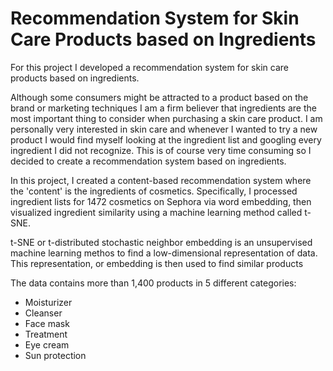 # Recommendation System for Skin Care Products based on Ingredients

For this project I developed a recommendation system for skin care products based on ingredients.

Although some consumers might be attracted to a product based on the brand or marketing techniques I am a firm believer that ingredients are the most important thing to consider when purchasing a skin care product. I am personally very interested in skin care and whenever I wanted to try a new product I would find myself looking at the ingredient list and googling every ingredient I did not recognize. This is of course very time consuming so I decided to create a recommendation system based on ingredients.

In this project, I created a content-based recommendation system where the 'content' is the ingredients of cosmetics. Specifically, I processed ingredient lists for 1472 cosmetics on Sephora via word embedding, then visualized ingredient similarity using a machine learning method called t-SNE.

t-SNE or t-distributed stochastic neighbor embedding is an unsupervised machine learning methos to find a low-dimensional representation of data. This representation, or embedding is then used to find similar products

The data contains more than 1,400 products in 5 different categories:

- Moisturizer
- Cleanser
- Face mask
- Treatment
- Eye cream
- Sun protection
